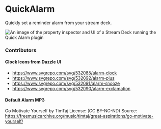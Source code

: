 # QuickAlarm

Quickly set a reminder alarm from your stream deck.

![An image of the property inspector and UI of a Stream Deck running the Quick Alarm plugin](https://github.com/BackTrak/StreamDeckQuickAlarm/blob/main/imgs/previews/Preview.png?raw=true)

### Contributors

#### Clock Icons from Dazzle UI
* https://www.svgrepo.com/svg/532085/alarm-clock
* https://www.svgrepo.com/svg/532092/alarm-plus
* https://www.svgrepo.com/svg/532091/alarm-snooze
* https://www.svgrepo.com/svg/532090/alarm-exclamation

#### Default Alarm MP3
Go Motivate Yourself by TimTaj
License: (CC BY-NC-ND)
Source: https://freemusicarchive.org/music/timtaj/great-aspirations/go-motivate-yourself/

